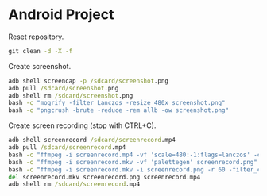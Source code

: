 # Android Project
Reset repository.

```cmd
git clean -d -X -f
```

Create screenshot.

```cmd
adb shell screencap -p /sdcard/screenshot.png
adb pull /sdcard/screenshot.png
adb shell rm /sdcard/screenshot.png
bash -c "mogrify -filter Lanczos -resize 480x screenshot.png"
bash -c "pngcrush -brute -reduce -rem allb -ow screenshot.png"
```

Create screen recording (stop with CTRL+C).

```cmd
adb shell screenrecord /sdcard/screenrecord.mp4
adb pull /sdcard/screenrecord.mp4
bash -c "ffmpeg -i screenrecord.mp4 -vf 'scale=480:-1:flags=lanczos' -c:v ffv1 screenrecord.mkv"
bash -c "ffmpeg -i screenrecord.mkv -vf 'palettegen' screenrecord.png"
bash -c "ffmpeg -i screenrecord.mkv -i screenrecord.png -r 60 -filter_complex 'fps=60,paletteuse' screenrecord.gif"
del screenrecord.mkv screenrecord.png screenrecord.mp4
adb shell rm /sdcard/screenrecord.mp4
```
